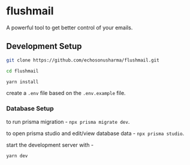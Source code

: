 # flushmail

A powerful tool to get better control of your emails.

## Development Setup

```bash
git clone https://github.com/echosonusharma/flushmail.git

cd flushmail

yarn install
```

create a `.env` file based on the `.env.example` file.

### Database Setup

to run prisma migration - `npx prisma migrate dev`.

to open prisma studio and edit/view database data - `npx prisma studio`.

start the development server with -

```bash
yarn dev
```
